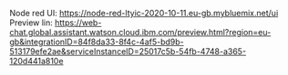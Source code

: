 Node red UI: https://node-red-ltyic-2020-10-11.eu-gb.mybluemix.net/ui
Preview lin: https://web-chat.global.assistant.watson.cloud.ibm.com/preview.html?region=eu-gb&integrationID=84f8da33-8f4c-4af5-bd9b-513179efe2ae&serviceInstanceID=25017c5b-54fb-4748-a365-120d441a810e
